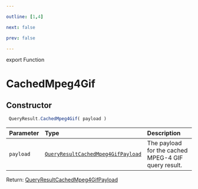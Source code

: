```yaml
---

outline: [1,4]

next: false

prev: false

---
```


export Function
# CachedMpeg4Gif

## Constructor
```ts
 QueryResult.CachedMpeg4Gif( payload )
 ```
| Parameter | Type | Description |
| :--- | :--- | :--- |
| `payload` | [`QueryResultCachedMpeg4GifPayload`](../../../interfaces/QueryResultCachedMpeg4GifPayload.md) | The payload for the cached MPEG-4 GIF query result. |

Return: [QueryResultCachedMpeg4GifPayload](../../../interfaces/QueryResultCachedMpeg4GifPayload.md)
